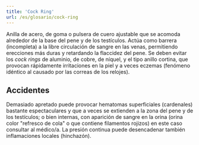 ```yaml
---
title: 'Cock Ring'
url: /es/glosario/cock-ring
---
```


Anilla de acero, de goma o pulsera de cuero ajustable que se acomoda alrededor de la base del pene y de los testículos. Actúa como barrera (incompleta) a la libre circulación de sangre en las venas, permitiendo erecciones más duras y retardando la flaccidez del pene. Se deben evitar los _cock rings_ de aluminio, de cobre, de níquel, y el tipo anillo cortina, que provocan rápidamente irritaciones en la piel y a veces eczemas (fenómeno idéntico al causado por las correas de los relojes).

## Accidentes

Demasiado apretado puede provocar hematomas superficiales (cardenales) bastante espectaculares y que a veces se extienden a la zona del pene y de los testículos; o bien internas, con aparición de sangre en la orina (orina color "refresco de cola" o que contiene filamentos rojizos) en este caso consultar al médico/a. La presión continua puede desencadenar también inflamaciones locales (hinchazón).